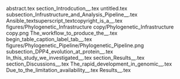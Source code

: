 abstract.tex
section_Introdcution__.tex
untitled.tex
subsection_Infrustructure_and_Analysis_Pipeline__.tex
Ansible_textsuperscript_textcopyright_is_a__.tex
figures/Phylogenetic_Infrastructure copy/Phylogenetic_Infrastructure copy.png
The_workflow_to_produce_the__.tex
begin_table_caption_label_tab__.tex
figures/Phylogenetic_Pipeline/Phylogenetic_Pipeline.png
subsection_DPP4_evolution_at_protein__.tex
In_this_study_we_investigated__.tex
section_Results__.tex
section_Discussions__.tex
The_rapid_development_in_genomic__.tex
Due_to_the_limitation_availability__.tex
Results__.tex
